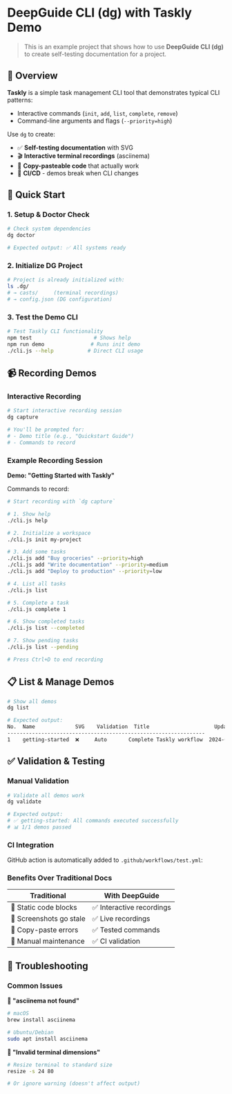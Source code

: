# DeepGuide CLI (dg) with Taskly Demo

> This is an example project that shows how to use **DeepGuide CLI (dg)** to create self-testing documentation for a project.

## 🎯 Overview

**Taskly** is a simple task management CLI tool that demonstrates typical CLI patterns:
- Interactive commands (`init`, `add`, `list`, `complete`, `remove`)
- Command-line arguments and flags (`--priority=high`)

Use `dg` to create:
- ✅ **Self-testing documentation** with SVG 
- 🎬 **Interactive terminal recordings** (asciinema)
- 📝 **Copy-pasteable code** that actually work
- 🔄 **CI/CD** - demos break when CLI changes

## 🚀 Quick Start

### 1. **Setup & Doctor Check**

```bash
# Check system dependencies
dg doctor

# Expected output: ✅ All systems ready
```

### 2. **Initialize DG Project** 

```bash
# Project is already initialized with:
ls .dg/
# → casts/     (terminal recordings)
# → config.json (DG configuration)
```

### 3. **Test the Demo CLI**

```bash
# Test Taskly CLI functionality
npm test                    # Shows help
npm run demo               # Runs init demo
./cli.js --help           # Direct CLI usage
```

## 📹 Recording Demos

### Interactive Recording

```bash
# Start interactive recording session
dg capture

# You'll be prompted for:
# - Demo title (e.g., "Quickstart Guide")
# - Commands to record
```

### Example Recording Session

**Demo: "Getting Started with Taskly"**

Commands to record:
```bash
# Start recording with `dg capture`

# 1. Show help
./cli.js help

# 2. Initialize a workspace  
./cli.js init my-project

# 3. Add some tasks
./cli.js add "Buy groceries" --priority=high
./cli.js add "Write documentation" --priority=medium
./cli.js add "Deploy to production" --priority=low

# 4. List all tasks
./cli.js list

# 5. Complete a task
./cli.js complete 1

# 6. Show completed tasks
./cli.js list --completed

# 7. Show pending tasks
./cli.js list --pending

# Press Ctrl+D to end recording
```

## 📋 List & Manage Demos

```bash
# Show all demos
dg list

# Expected output:
No.  Name             SVG    Validation  Title                     Updated
----------------------------------------------------------------
1    getting-started  ❌     Auto       Complete Taskly workflow  2024-03-20
```

## ✅ Validation & Testing

### Manual Validation

```bash
# Validate all demos work
dg validate

# Expected output:
# ✅ getting-started: All commands executed successfully
# 📊 1/1 demos passed
```

### CI Integration

GitHub action is automatically added to `.github/workflows/test.yml`:

### Benefits Over Traditional Docs

| Traditional | With DeepGuide |
|------------|----------------|
| 🚫 Static code blocks | ✅ Interactive recordings |
| 🚫 Screenshots go stale | ✅ Live recordings |
| 🚫 Copy-paste errors | ✅ Tested commands |
| 🚫 Manual maintenance | ✅ CI validation |

## 🐛 Troubleshooting

### Common Issues

**🔧 "asciinema not found"**
```bash
# macOS
brew install asciinema

# Ubuntu/Debian  
sudo apt install asciinema
```

**🔧 "Invalid terminal dimensions"**
```bash
# Resize terminal to standard size
resize -s 24 80

# Or ignore warning (doesn't affect output)
```
